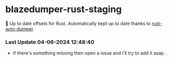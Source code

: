 # blazedumper-rust-staging

🚀 Up to date offsets for Rust. Automatically kept up to date thanks to [rust-auto-dumper](https://github.com/Akandesh/rust-auto-dumper).


### Last Update 04-06-2024 12:48:40
- If there's something missing then open a issue and i'll try to add it asap.